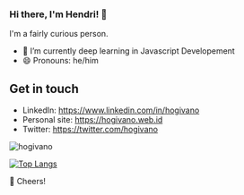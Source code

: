 ### Hi there, I'm Hendri! 👋
I'm a fairly curious person.

- 🌱 I’m currently deep learning in Javascript Developement
- 😄 Pronouns: he/him

## Get in touch
- LinkedIn: https://www.linkedin.com/in/hogivano
- Personal site: https://hogivano.web.id
- Twitter: https://twitter.com/hogivano

<img src="https://github-readme-stats.vercel.app/api?username=hogivano&theme=github_dark&show_icons=true" alt="hogivano" />

[![Top Langs](https://github-readme-stats.vercel.app/api/top-langs/?username=hogivano&theme=github_dark&layout=compact)](https://github.com/anuraghazra/github-readme-stats)

🥂 Cheers!
